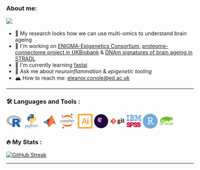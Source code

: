 
### About me:
<img src="https://media.giphy.com/media/WUlplcMpOCEmTGBtBW/giphy.gif" width="30"> 

- 🌱  My research looks how we can use multi-omics to understand brain ageing
- :herb: I'm working on [ENIGMA-Epigenetics Consortium](https://github.com/EleanorSC/ENIGMA_Cortical_EWAS), [proteome-connectome project in UKBiobank](https://github.com/EleanorSC/UKB_PPP_project) & [DNAm signatures of brain ageing in STRADL](https://github.com/EleanorSC/Inflammatory-DNAm_STRADL)
- :lizard: I'm currently learning [fastai](https://github.com/EleanorSC/fastai)
- :fairy: Ask me about _neuroinflammation_ & _epigenetic tooling_
- :mountain_snow: How to reach me: eleanor.conole@ed.ac.uk 

---

### :hammer_and_wrench: Languages and Tools : 

<div>
  <img src="https://github.com/devicons/devicon/blob/master/icons/r/r-original.svg" title="R" alt="R" width="40" height="40"/>&nbsp;
  <img src="https://github.com/devicons/devicon/blob/master/icons/python/python-original-wordmark.svg" title="Python" alt="Python" width="40" height="40"/>&nbsp;
  <img src="https://github.com/devicons/devicon/blob/master/icons/matlab/matlab-original.svg" title="Matlab"  alt="Matlab" width="40" height="40"/>&nbsp;
  <img src="https://github.com/devicons/devicon/blob/master/icons/jupyter/jupyter-original-wordmark.svg" title="Jupyter" alt="Jupyter" width="40" height="40"/>&nbsp;
  <img src="https://github.com/devicons/devicon/blob/master/icons/illustrator/illustrator-line.svg" title="Illustrator" **alt="Illustrator" width="40" height="40"/>
  <img src="https://github.com/devicons/devicon/blob/master/icons/aftereffects/aftereffects-original.svg" title="Aftereffects" **alt="Aftereffects" width="40" height="40"/>
  <img src="https://github.com/devicons/devicon/blob/master/icons/git/git-original-wordmark.svg" title="Git" **alt="Git" width="40" height="40"/>
  <img src="https://github.com/devicons/devicon/blob/master/icons/spss/spss-original.svg" title="SPSS" **alt="SPSS" width="40" height="40"/>
  <img src="https://github.com/devicons/devicon/blob/master/icons/rstudio/rstudio-original.svg" title="RStudio" **alt="RStudio" width="40" height="40"/> 
  <img src="https://github.com/devicons/devicon/blob/master/icons/opensuse/opensuse-original-wordmark.svg" title="OpenSuse" **alt="OpenSuse" width="40" height="40"/>
</div>

### :fire: My Stats :

[![GitHub Streak](https://streak-stats.demolab.com/?user=EleanorSC&theme=dark)](https://git.io/streak-stats)

---

